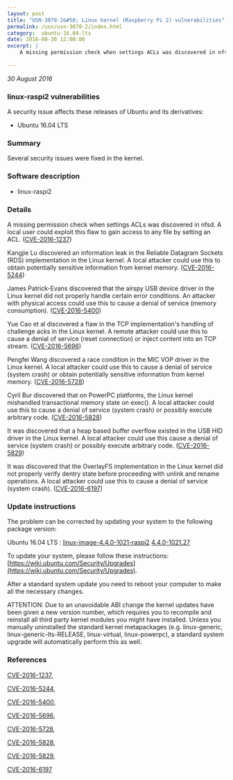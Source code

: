 ```yaml
---
layout: post
title: "USN-3070-2&#58; Linux kernel (Raspberry Pi 2) vulnerabilities"
permalink: /usn/usn-3070-2/index.html
category:  ubuntu-16.04-lts
date: 2016-08-30 12:00:00
excerpt: |
    A missing permission check when settings ACLs was discovered in nfsd. A local user could exploit this flaw to gain access to any file by setting an ACL. ([CVE-2016-1237](http://people.ubuntu.com/~ubuntu-security/cve/CVE-2016-1237))
    
--- 
```

 
 

*30 August 2016*

### linux-raspi2 vulnerabilities

A security issue affects these releases of Ubuntu and its derivatives:

* Ubuntu 16.04 LTS

### Summary

Several security issues were fixed in the kernel. 

### Software description

* linux-raspi2 

### Details

A missing permission check when settings ACLs was discovered in nfsd. A local user could exploit this flaw to gain access to any file by setting an ACL. ([CVE-2016-1237](http://people.ubuntu.com/~ubuntu-security/cve/CVE-2016-1237))

Kangjie Lu discovered an information leak in the Reliable Datagram Sockets (RDS) implementation in the Linux kernel. A local attacker could use this to obtain potentially sensitive information from kernel memory. ([CVE-2016-5244](http://people.ubuntu.com/~ubuntu-security/cve/CVE-2016-5244))

James Patrick-Evans discovered that the airspy USB device driver in the Linux kernel did not properly handle certain error conditions. An attacker with physical access could use this to cause a denial of service (memory consumption). ([CVE-2016-5400](http://people.ubuntu.com/~ubuntu-security/cve/CVE-2016-5400))

Yue Cao et al discovered a flaw in the TCP implementation&#39;s handling of challenge acks in the Linux kernel. A remote attacker could use this to cause a denial of service (reset connection) or inject content into an TCP stream. ([CVE-2016-5696](http://people.ubuntu.com/~ubuntu-security/cve/CVE-2016-5696))

Pengfei Wang discovered a race condition in the MIC VOP driver in the Linux kernel. A local attacker could use this to cause a denial of service (system crash) or obtain potentially sensitive information from kernel memory. ([CVE-2016-5728](http://people.ubuntu.com/~ubuntu-security/cve/CVE-2016-5728))

Cyril Bur discovered that on PowerPC platforms, the Linux kernel mishandled transactional memory state on exec(). A local attacker could use this to cause a denial of service (system crash) or possibly execute arbitrary code. ([CVE-2016-5828](http://people.ubuntu.com/~ubuntu-security/cve/CVE-2016-5828))

It was discovered that a heap based buffer overflow existed in the USB HID driver in the Linux kernel. A local attacker could use this cause a denial of service (system crash) or possibly execute arbitrary code. ([CVE-2016-5829](http://people.ubuntu.com/~ubuntu-security/cve/CVE-2016-5829))

It was discovered that the OverlayFS implementation in the Linux kernel did not properly verify dentry state before proceeding with unlink and rename operations. A local attacker could use this to cause a denial of service (system crash). ([CVE-2016-6197](http://people.ubuntu.com/~ubuntu-security/cve/CVE-2016-6197)) 

### Update instructions

The problem can be corrected by updating your system to the following package version:

Ubuntu 16.04 LTS
 : [linux-image-4.4.0-1021-raspi2](https://launchpad.net/ubuntu/+source/linux-raspi2) <span> [4.4.0-1021.27](https://launchpad.net/ubuntu/+source/linux-raspi2/4.4.0-1021.27) </span> 

To update your system, please follow these instructions: [https://wiki.ubuntu.com/Security/Upgrades](https://wiki.ubuntu.com/Security/Upgrades).

After a standard system update you need to reboot your computer to make all the necessary changes.

ATTENTION: Due to an unavoidable ABI change the kernel updates have been given a new version number, which requires you to recompile and reinstall all third party kernel modules you might have installed. Unless you manually uninstalled the standard kernel metapackages (e.g. linux-generic, linux-generic-lts-RELEASE, linux-virtual, linux-powerpc), a standard system upgrade will automatically perform this as well. 

### References

 
 [CVE-2016-1237](http://people.ubuntu.com/~ubuntu-security/cve/CVE-2016-1237), 

 [CVE-2016-5244](http://people.ubuntu.com/~ubuntu-security/cve/CVE-2016-5244), 

 [CVE-2016-5400](http://people.ubuntu.com/~ubuntu-security/cve/CVE-2016-5400), 

 [CVE-2016-5696](http://people.ubuntu.com/~ubuntu-security/cve/CVE-2016-5696), 

 [CVE-2016-5728](http://people.ubuntu.com/~ubuntu-security/cve/CVE-2016-5728), 

 [CVE-2016-5828](http://people.ubuntu.com/~ubuntu-security/cve/CVE-2016-5828), 

 [CVE-2016-5829](http://people.ubuntu.com/~ubuntu-security/cve/CVE-2016-5829), 

 [CVE-2016-6197](http://people.ubuntu.com/~ubuntu-security/cve/CVE-2016-6197)
 

